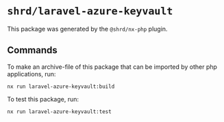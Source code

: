 # `shrd/laravel-azure-keyvault`

This package was generated by the `@shrd/nx-php` plugin.

## Commands

To make an archive-file of this package that can be imported by other php applications, run:

```{shell}
nx run laravel-azure-keyvault:build
```

To test this package, run:

```{shell}
nx run laravel-azure-keyvault:test
```
